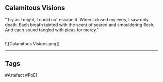 ## Calamitous Visions
"Try as I might, I could not escape it.
When I closed my eyes, I saw only death.
Each breath tainted with the scent of seared and smouldering flesh,
And each sound tangled with pleas for mercy."
##
![[Calamitous Visions.png]]

---
## Tags
#Artefact
#PoE1